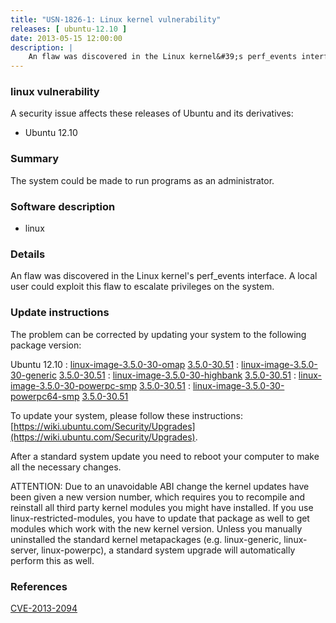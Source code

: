 ```yaml
---
title: "USN-1826-1: Linux kernel vulnerability"
releases: [ ubuntu-12.10 ]
date: 2013-05-15 12:00:00
description: |
    An flaw was discovered in the Linux kernel&#39;s perf_events interface. A local user could exploit this flaw to escalate privileges on the system. 
--- 
```

 
### linux vulnerability

A security issue affects these releases of Ubuntu and its derivatives:

* Ubuntu 12.10

### Summary

The system could be made to run programs as an administrator. 

### Software description

* linux 

### Details

An flaw was discovered in the Linux kernel&#39;s perf_events interface. A local user could exploit this flaw to escalate privileges on the system. 

### Update instructions

The problem can be corrected by updating your system to the following package version:

Ubuntu 12.10
 : [linux-image-3.5.0-30-omap](https://launchpad.net/ubuntu/+source/linux) <span> [3.5.0-30.51](https://launchpad.net/ubuntu/+source/linux/3.5.0-30.51) </span> 
 : [linux-image-3.5.0-30-generic](https://launchpad.net/ubuntu/+source/linux) <span> [3.5.0-30.51](https://launchpad.net/ubuntu/+source/linux/3.5.0-30.51) </span> 
 : [linux-image-3.5.0-30-highbank](https://launchpad.net/ubuntu/+source/linux) <span> [3.5.0-30.51](https://launchpad.net/ubuntu/+source/linux/3.5.0-30.51) </span> 
 : [linux-image-3.5.0-30-powerpc-smp](https://launchpad.net/ubuntu/+source/linux) <span> [3.5.0-30.51](https://launchpad.net/ubuntu/+source/linux/3.5.0-30.51) </span> 
 : [linux-image-3.5.0-30-powerpc64-smp](https://launchpad.net/ubuntu/+source/linux) <span> [3.5.0-30.51](https://launchpad.net/ubuntu/+source/linux/3.5.0-30.51) </span> 

To update your system, please follow these instructions: [https://wiki.ubuntu.com/Security/Upgrades](https://wiki.ubuntu.com/Security/Upgrades).

After a standard system update you need to reboot your computer to make all the necessary changes.

ATTENTION: Due to an unavoidable ABI change the kernel updates have been given a new version number, which requires you to recompile and reinstall all third party kernel modules you might have installed. If you use linux-restricted-modules, you have to update that package as well to get modules which work with the new kernel version. Unless you manually uninstalled the standard kernel metapackages (e.g. linux-generic, linux-server, linux-powerpc), a standard system upgrade will automatically perform this as well. 

### References

 [CVE-2013-2094](http://people.ubuntu.com/~ubuntu-security/cve/CVE-2013-2094)
 
